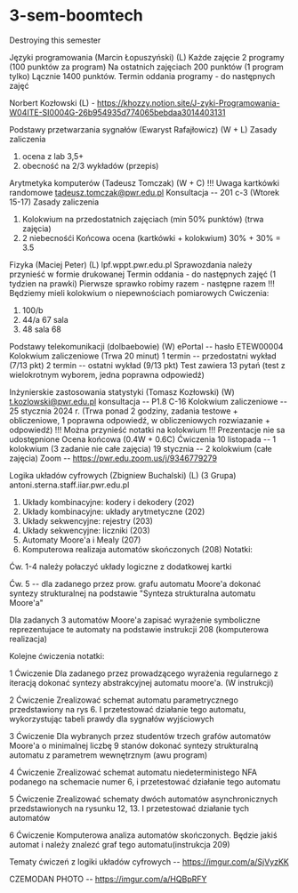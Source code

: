 # 3-sem-boomtech
Destroying this semester



Języki programowania (Marcin Łopuszyński) (L)
Każde zajęcie 2 programy (100 punktów za program)
Na ostatnich zajęciach 200 punktów (1 program tylko)
Lącznie 1400 punktów. Termin oddania programy - do następnych zajęć

Norbert Kozłowski (L) - https://khozzy.notion.site/J-zyki-Programowania-W04ITE-SI0004G-26b954935d774065bebdaa3014403131


Podstawy przetwarzania sygnałów (Ewaryst Rafajłowicz) (W + L)
Zasady zaliczenia 
1) ocena z lab 3,5+
2) obecność na 2/3 wykładów (przepis)



Arytmetyka komputerów (Tadeusz Tomczak) (W + C) !!! Uwaga kartkówki randomowe
tadeusz.tomczak@pwr.edu.pl Konsultacja -- 201 c-3 (Wtorek 15-17)
Zasady zaliczenia 
1) Kolokwium na przedostatnich zajęciach (min 50% punktów) (trwa zajęcia)
2) 2 niebecnośći
Końcowa ocena (kartkówki + kolokwium) 30% + 30% = 3.5



Fizyka (Maciej Peter) (L)
lpf.wppt.pwr.edu.pl
Sprawozdania należy przynieść w formie drukowanej 
Termin oddania - do następnych zajęć (1 tydzien na prawki)
Pierwsze sprawko robimy razem - następne razem
!!! Będziemy mieli kolokwium o niepewnościach pomiarowych
Cwiczenia:
1. 100/b
2. 44/a 67 sala
3. 48 sala 68



Podstawy telekomunikacji (dolbaebowie) (W)
ePortal -- hasło ETEW00004
Kolokwium zaliczeniowe (Trwa 20 minut)
1 termin -- przedostatni wykład (7/13 pkt)
2 termin -- ostatni wykład (9/13 pkt)
Test zawiera 13 pytań (test z wielokrotnym wyborem, jedna poprawna odpowiedź)



Inżynierskie zastosowania statystyki (Tomasz Kozłowski) (W)
t.kozlowski@pwr.edu.pl konsultacja -- P1.8 C-16
Kolokwium zaliczeniowe -- 25 stycznia 2024 r. (Trwa ponad 2 godziny, zadania testowe + obliczeniowe, 1 poprawna odpowiedź, w obliczeniowych rozwiazanie + odpowiedź)
!!! Można przynieść notatki na kolokwium
!!! Prezentacje nie sa udostępnione
Ocena końcowa (0.4W + 0.6C)
Ćwiczenia 
10 listopada -- 1 kolokwium (3 zadanie nie całe zajęcia)
19 stycznia -- 2 kolokwium (całe zajęcia)
Zoom -- https://pwr.edu.zoom.us/j/9346779279


Logika układów cyfrowych (Zbigniew Buchalski) (L) (3 Grupa)
antoni.sterna.staff.iiar.pwr.edu.pl
1. Układy kombinacyjne: kodery i dekodery (202)
2. Układy kombinacyjne: układy arytmetyczne (202)
3. Układy sekwencyjne: rejestry (203)
4. Układy sekwencyjne: liczniki (203)
5. Automaty Moore'a i Mealy (207)
7. Komputerowa realizaja automatów skończonych (208)
Notatki:

Ćw. 1-4 należy połaczyć układy logiczne z dodatkowej kartki

Ćw. 5 -- dla zadanego przez prow. grafu automatu Moore'a dokonać syntezy strukturalnej na podstawie "Synteza strukturalna automatu Moore'a"

Dla zadanych 3 automatów Moore'a zapisać wyrażenie symboliczne reprezentujace te automaty na podstawie instrukcji 208 (komputerowa realizacja)

Kolejne ćwiczenia notatki:

1 Ćwiczenie
Dla zadanego przez prowadzącego wyrażenia regularnego z iteracją dokonać syntezy abstrakcyjnej automatu moore'a. (W instrukcji)

2 Ćwiczenie
Zrealizować schemat automatu parametrycznego przedstawiony na rys 6. I przetestować działanie tego automatu, wykorzystując tabeli prawdy dla sygnałów wyjściowych

3 Ćwiczenie
Dla wybranych przez studentów trzech grafów automatów Moore'a o minimalnej liczbę 9 stanów dokonać syntezy strukturalną automatu z parametrem wewnętrznym (awu program)

4 Ćwiczenie
Zrealizować schemat automatu niedeterministego NFA podanego na schemacie numer 6, i przetestować działanie tego automatu

5 Ćwiczenie
Zrealizować schematy dwóch automatów asynchronicznych przedstawionych na rysunku 12, 13. I przetestować działanie tych automatów

6 Ćwiczenie
Komputerowa analiza automatów skończonych. Będzie jakiś automat i należy znalezć graf tego automatu(instrukcja 209)


Tematy ćwiczeń z logiki układów cyfrowych -- https://imgur.com/a/SjVyzKK

CZEMODAN PHOTO -- https://imgur.com/a/HQBpRFY
